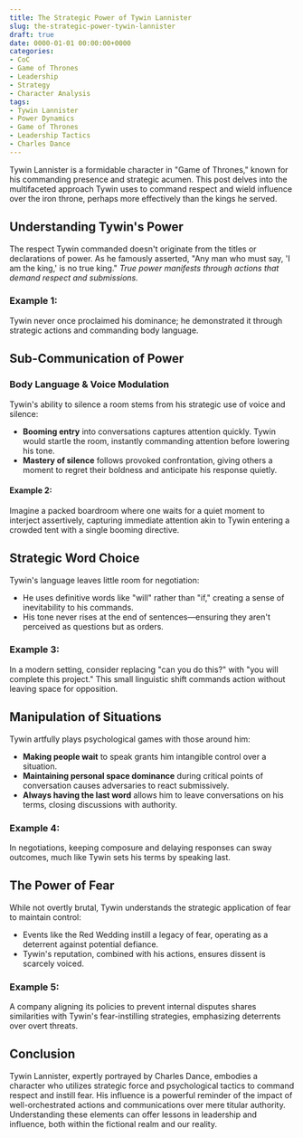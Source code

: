 ```yaml
---
title: The Strategic Power of Tywin Lannister
slug: the-strategic-power-tywin-lannister
draft: true
date: 0000-01-01 00:00:00+0000
categories:
- CoC
- Game of Thrones
- Leadership
- Strategy
- Character Analysis
tags:
- Tywin Lannister
- Power Dynamics
- Game of Thrones
- Leadership Tactics
- Charles Dance
---
```


Tywin Lannister is a formidable character in "Game of Thrones," known for his commanding presence and strategic acumen. This post delves into the multifaceted approach Tywin uses to command respect and wield influence over the iron throne, perhaps more effectively than the kings he served.

## Understanding Tywin's Power

The respect Tywin commanded doesn't originate from the titles or declarations of power. As he famously asserted, "Any man who must say, 'I am the king,' is no true king." *True power manifests through actions that demand respect and submissions.*

### **Example 1:**

Tywin never once proclaimed his dominance; he demonstrated it through strategic actions and commanding body language.

## Sub-Communication of Power

### Body Language & Voice Modulation

Tywin's ability to silence a room stems from his strategic use of voice and silence:

- **Booming entry** into conversations captures attention quickly. Tywin would startle the room, instantly commanding attention before lowering his tone.
- **Mastery of silence** follows provoked confrontation, giving others a moment to regret their boldness and anticipate his response quietly.

#### **Example 2:**

Imagine a packed boardroom where one waits for a quiet moment to interject assertively, capturing immediate attention akin to Tywin entering a crowded tent with a single booming directive.

## Strategic Word Choice

Tywin's language leaves little room for negotiation:

- He uses definitive words like "will" rather than "if," creating a sense of inevitability to his commands.
- His tone never rises at the end of sentences—ensuring they aren't perceived as questions but as orders.

### **Example 3:**

In a modern setting, consider replacing "can you do this?" with "you will complete this project." This small linguistic shift commands action without leaving space for opposition.

## Manipulation of Situations

Tywin artfully plays psychological games with those around him:

- **Making people wait** to speak grants him intangible control over a situation.
- **Maintaining personal space dominance** during critical points of conversation causes adversaries to react submissively.
- **Always having the last word** allows him to leave conversations on his terms, closing discussions with authority.

### **Example 4:**

In negotiations, keeping composure and delaying responses can sway outcomes, much like Tywin sets his terms by speaking last.

## The Power of Fear

While not overtly brutal, Tywin understands the strategic application of fear to maintain control:

- Events like the Red Wedding instill a legacy of fear, operating as a deterrent against potential defiance.
- Tywin's reputation, combined with his actions, ensures dissent is scarcely voiced.

### **Example 5:**

A company aligning its policies to prevent internal disputes shares similarities with Tywin's fear-instilling strategies, emphasizing deterrents over overt threats.

## Conclusion

Tywin Lannister, expertly portrayed by Charles Dance, embodies a character who utilizes strategic force and psychological tactics to command respect and instill fear. His influence is a powerful reminder of the impact of well-orchestrated actions and communications over mere titular authority. Understanding these elements can offer lessons in leadership and influence, both within the fictional realm and our reality.
